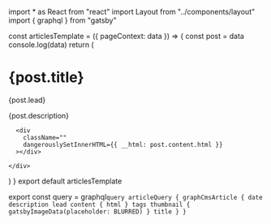 import * as React from "react"
import Layout from "../components/layout"
import { graphql } from "gatsby"

const articlesTemplate = ({ pageContext: data }) => {
  const post = data
  console.log(data)
return (
  <Layout>
    <div>
      <div className="">
        <h1>{post.title}</h1>
        <p>{post.lead}</p>
        <p>{post.description}</p>
      </div>

      <div
        className=""
        dangerouslySetInnerHTML={{ __html: post.content.html }}
      ></div>

    </div>
  </Layout>
)
}
export default articlesTemplate



export const query = graphql`
query articleQuery {
  graphCmsArticle {
    date
    description
    lead
    content {
      html
    }
    tags
    thumbnail {
      gatsbyImageData(placeholder: BLURRED)
    }
    title
  }
}
`